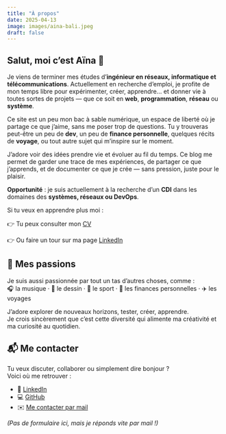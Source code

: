 ```yaml
---
title: "À propos"
date: 2025-04-13
image: images/aina-bali.jpeg
draft: false
---
```


## Salut, moi c’est Aïna 👋

Je viens de terminer mes études d’**ingénieur en réseaux, informatique et télécommunications**. Actuellement en recherche d’emploi, je profite de mon temps libre pour expérimenter, créer, apprendre… et donner vie à toutes sortes de projets — que ce soit en **web**, **programmation**, **réseau** ou **système**. 

Ce site est un peu mon bac à sable numérique, un espace de liberté où je partage ce que j’aime, sans me poser trop de questions. Tu y trouveras peut-être un peu de **dev**, un peu de **finance personnelle**, quelques récits de **voyage**, ou tout autre sujet qui m’inspire sur le moment.

J’adore voir des idées prendre vie et évoluer au fil du temps. Ce blog me permet de garder une trace de mes expériences, de partager ce que j’apprends, et de documenter ce que je crée — sans pression, juste pour le plaisir.

**Opportunité** : je suis actuellement à la recherche d’un **CDI** dans les domaines des **systèmes, réseaux ou DevOps**.  

Si tu veux en apprendre plus moi : 

👉 Tu peux consulter mon [CV](/ainablog/cv) 

👉 Ou faire un tour sur ma page [LinkedIn](https://www.linkedin.com/in/aina-dirou)

## 🌈 Mes passions

Je suis aussi passionnée par tout un tas d’autres choses, comme :  
🎧 la musique · 🎨 le dessin · 💪 le sport · 💸 les finances personnelles · ✈️ les voyages

J’adore explorer de nouveaux horizons, tester, créer, apprendre.  
Je crois sincèrement que c’est cette diversité qui alimente ma créativité et ma curiosité au quotidien.

## 📬 Me contacter

Tu veux discuter, collaborer ou simplement dire bonjour ?  
Voici où me retrouver :
- 💼 [LinkedIn](https://www.linkedin.com/in/aina-dirou)  
- 💻 [GitHub](https://github.com/yunea)  
- ✉️ [Me contacter par mail](mailto:aina201.ad@gmail.com)

_(Pas de formulaire ici, mais je réponds vite par mail !)_
